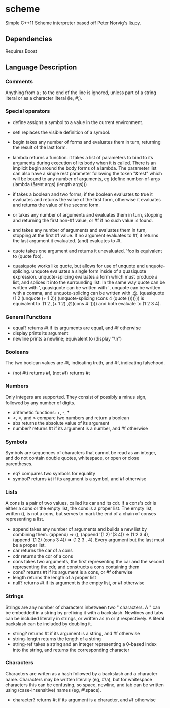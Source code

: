# scheme

Simple C++11 Scheme interpreter based off Peter Norvig's
[lis.py](http://norvig.com/lispy.html).

## Dependencies

Requires Boost

## Language Description

### Comments

Anything from a ; to the end of the line is ignored, unless part of a
string literal or as a character literal (ie, #\;).

### Special operators

* define assigns a symbol to a value in the current environment.
  
* set! replaces the visible definition of a symbol.

* begin takes any number of forms and evaluates them in turn,
  returning the result of the last form.

* lambda returns a function. it takes a list of parameters to bind to
  its arguments during execution of its body when it is called. There
  is an implicit begin around the body forms of a lambda. The
  parameter list can also have a single rest parameter following the
  token "&rest" which will be bound to any number of arguments, eg
  (define number-of-args (lambda (&rest args) (length args)))

* if takes a boolean and two forms; if the boolean evaluates to true
  it evaluates and returns the value of the first form, otherwise it
  evaluates and returns the value of the second form.

* or takes any number of arguments and evaluates them in turn,
  stopping and returning the first non-#f value, or #f if no such
  value is found.

* and takes any number of arguments and evaluates them in turn,
  stopping at the first #f value. If no argument evaluates to #f, it
  returns the last argument it evaluated. (and) evaluates to #t.

* quote takes one argument and returns it unevaluated. 'foo is
  equivalent to (quote foo).

* quasiquote works like quote, but allows for use of unquote and
  unquote-splicing. unquote evaluates a single form inside of a
  quasiquote expression. unquote-splicing evaluates a form which must
  produce a list, and splices it into the surrounding list. In the
  same way quote can be written with ', quasiquote can be written with
  \`, unquote can be written with a comma, and unquote-splicing can be
  written with ,@. (quasiquote (1 2 (unquote (+ 1 2))
  (unquote-splicing (cons 4 (quote ()))))) is equivalent to \`(1 2 ,(+
  1 2) ,@(cons 4 '())) and both evaluate to (1 2 3 4).

### General Functions

* equal? returns #t if its arguments are equal, and #f otherwise
* display prints its argument
* newline prints a newline; equivalent to (display "\n")

### Booleans

The two boolean values are #t, indicating truth, and #f, indicating
falsehood.

* (not #t) returns #f, (not #f) returns #t

### Numbers

Only integers are supported. They consist of possibly a minus sign,
followed by any number of digits.

* arithmetic functions: +, -, *
* <, =, and > compare two numbers and return a boolean
* abs returns the absolute value of its argument
* number? returns #t if its argument is a number, and #f otherwise

### Symbols

Symbols are sequences of characters that cannot be read as an integer,
and do not contain double quotes, whitespace, or open or close
parentheses.

* eq? compares two symbols for equality
* symbol? returns #t if its argument is a symbol, and #f otherwise

### Lists

A cons is a pair of two values, called its car and its cdr. If a
cons's cdr is either a cons or the empty list, the cons is a proper
list. The empty list, written (), is not a cons, but serves to mark
the end of a chain of conses representing a list.

* append takes any number of arguments and builds a new list by
  combining them. (append) => (), (append '(1 2) '(3 4)) => (1 2 3 4),
  (append '(1 2) (cons 3 4)) => (1 2 3 . 4). Every argument but the
  last must be a proper list.
* car returns the car of a cons
* cdr returns the cdr of a cons
* cons takes two arguments, the first representing the car and the
  second representing the cdr, and constructs a cons containing them
* cons? returns #t if its argument is a cons, or #f otherwise
* length returns the length of a proper list
* null? returns #t if its argument is the empty list, or #f otherwise

### Strings

Strings are any number of characters inbetween two " characters. A "
can be embedded in a string by prefixing it with a backslash. Newlines
and tabs can be included literally in strings, or written as \n or \t
respectively. A literal backslash can be included by doubling it.

* string? returns #t if its argument is a string, and #f otherwise
* string-length returns the length of a string
* string-ref takes a string and an integer representing a 0-based
  index into the string, and returns the corresponding character

### Characters

Characters are writen as a hash followed by a backslash and a
character name. Characters may be written literally (eg, #\a), but for
whitespace characters this can be confusing, so space, newline, and
tab can be written using (case-insensitive) names (eg, #\space).

* character? returns #t if its argument is a character, and #f
  otherwise
